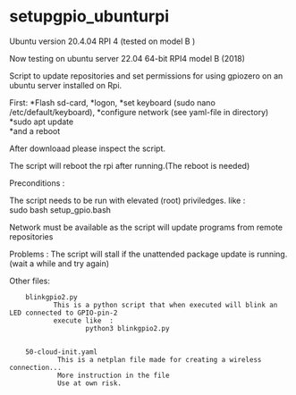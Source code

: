 # setupgpio_ubunturpi

Ubuntu version 20.4.04
RPI 4 (tested on model B )

Now testing on ubuntu server 22.04 64-bit
RPI4 model B (2018)

Script to update repositories and set permissions for using gpiozero on an ubuntu server installed on Rpi.

First: 
   *Flash sd-card, 
   *logon, 
   *set keyboard (sudo nano /etc/default/keyboard), 
   *configure network (see yaml-file in directory)
   *sudo apt update  
   *and a reboot
   

After downloaad please inspect the script.

The script will reboot the rpi after running.(The reboot is needed)




Preconditions :

  The script needs to be run with elevated (root) priviledges.
  like :  
    sudo bash setup_gpio.bash
 
  Network must be available as the script will update programs from remote repositories

Problems :
  The script will stall if the unattended package update is running.(wait a while and try again)
  

  
Other files:

        blinkgpio2.py  
               This is a python script that when executed will blink an LED connected to GPIO-pin-2
               execute like  :
                       python3 blinkgpio2.py
                                                                                                                                                                                 
                       
        50-cloud-init.yaml
                This is a netplan file made for creating a wireless connection... 
                More instruction in the file
                Use at own risk.
